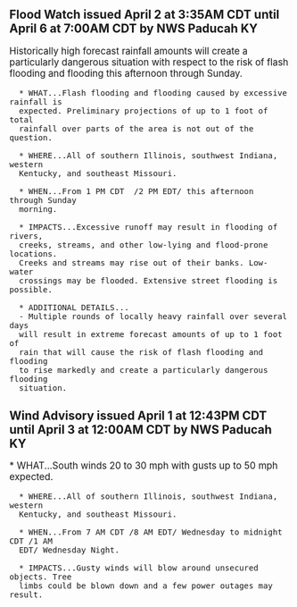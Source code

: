 <p>
   <h2>Flood Watch issued April 2 at 3:35AM CDT until April 6 at 7:00AM CDT by NWS Paducah KY</h2>
   <div style="font-size:120%">Historically high forecast rainfall amounts will create a
      particularly dangerous situation with respect to the risk of flash
      flooding and flooding this afternoon through Sunday.
      
      * WHAT...Flash flooding and flooding caused by excessive rainfall is
      expected. Preliminary projections of up to 1 foot of total
      rainfall over parts of the area is not out of the question.
      
      * WHERE...All of southern Illinois, southwest Indiana, western
      Kentucky, and southeast Missouri.
      
      * WHEN...From 1 PM CDT  /2 PM EDT/ this afternoon through Sunday
      morning.
      
      * IMPACTS...Excessive runoff may result in flooding of rivers,
      creeks, streams, and other low-lying and flood-prone locations.
      Creeks and streams may rise out of their banks. Low-water
      crossings may be flooded. Extensive street flooding is possible.
      
      * ADDITIONAL DETAILS...
      - Multiple rounds of locally heavy rainfall over several days
      will result in extreme forecast amounts of up to 1 foot of
      rain that will cause the risk of flash flooding and flooding
      to rise markedly and create a particularly dangerous flooding
      situation.
   </div>
</p>
<p>
   <h2>Wind Advisory issued April 1 at 12:43PM CDT until April 3 at 12:00AM CDT by NWS Paducah KY</h2>
   <div style="font-size:120%">* WHAT...South winds 20 to 30 mph with gusts up to 50 mph expected.
      
      * WHERE...All of southern Illinois, southwest Indiana, western
      Kentucky, and southeast Missouri.
      
      * WHEN...From 7 AM CDT /8 AM EDT/ Wednesday to midnight CDT /1 AM
      EDT/ Wednesday Night.
      
      * IMPACTS...Gusty winds will blow around unsecured objects. Tree
      limbs could be blown down and a few power outages may result.
   </div>
</p>